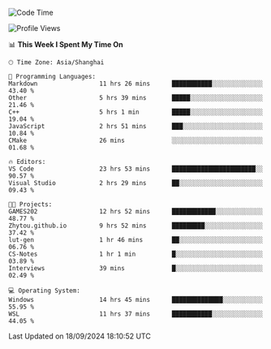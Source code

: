 <!--START_SECTION:waka-->
![Code Time](http://img.shields.io/badge/Code%20Time-2%2C001%20hrs%2023%20mins-blue)

![Profile Views](http://img.shields.io/badge/Profile%20Views-0-blue)

📊 **This Week I Spent My Time On** 

```text
🕑︎ Time Zone: Asia/Shanghai

💬 Programming Languages: 
Markdown                 11 hrs 26 mins      ███████████░░░░░░░░░░░░░░   43.40 % 
Other                    5 hrs 39 mins       █████░░░░░░░░░░░░░░░░░░░░   21.46 % 
C++                      5 hrs 1 min         █████░░░░░░░░░░░░░░░░░░░░   19.04 % 
JavaScript               2 hrs 51 mins       ███░░░░░░░░░░░░░░░░░░░░░░   10.84 % 
CMake                    26 mins             ░░░░░░░░░░░░░░░░░░░░░░░░░   01.68 % 

🔥 Editors: 
VS Code                  23 hrs 53 mins      ███████████████████████░░   90.57 % 
Visual Studio            2 hrs 29 mins       ██░░░░░░░░░░░░░░░░░░░░░░░   09.43 % 

🐱‍💻 Projects: 
GAMES202                 12 hrs 52 mins      ████████████░░░░░░░░░░░░░   48.77 % 
Zhytou.github.io         9 hrs 52 mins       █████████░░░░░░░░░░░░░░░░   37.42 % 
lut-gen                  1 hr 46 mins        ██░░░░░░░░░░░░░░░░░░░░░░░   06.76 % 
CS-Notes                 1 hr 1 min          █░░░░░░░░░░░░░░░░░░░░░░░░   03.89 % 
Interviews               39 mins             █░░░░░░░░░░░░░░░░░░░░░░░░   02.49 % 

💻 Operating System: 
Windows                  14 hrs 45 mins      ██████████████░░░░░░░░░░░   55.95 % 
WSL                      11 hrs 37 mins      ███████████░░░░░░░░░░░░░░   44.05 % 
```


 Last Updated on 18/09/2024 18:10:52 UTC
<!--END_SECTION:waka-->